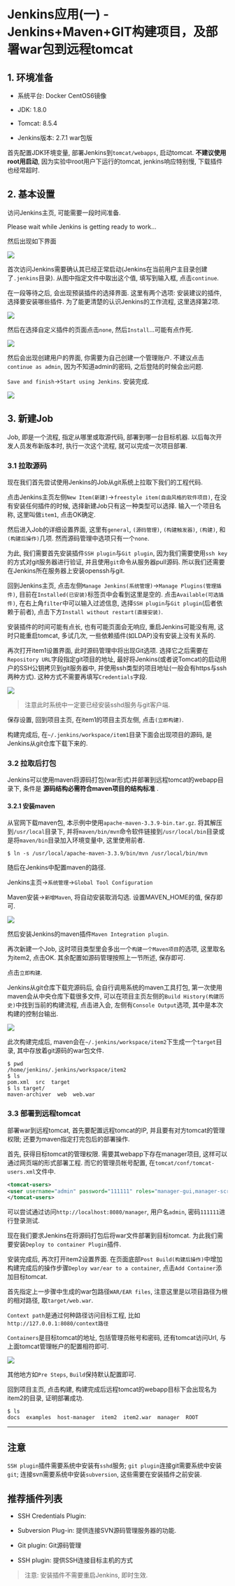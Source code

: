 # Jenkins应用(一) - Jenkins+Maven+GIT构建项目，及部署war包到远程tomcat

## 1. 环境准备

- 系统平台: Docker CentOS6镜像

- JDK: 1.8.0

- Tomcat: 8.5.4

- Jenkins版本: 2.7.1 war包版

首先配置JDK环境变量, 部署Jenkins到`tomcat/webapps`, 启动tomcat. **不建议使用root用启动**, 因为实验中root用户下运行的tomcat, jenkins响应特别慢, 下载插件也经常超时.

## 2. 基本设置

访问Jenkins主页, 可能需要一段时间准备.

Please wait while Jenkins is getting ready to work...

然后出现如下界面

![](gitimg.generals.space/6a97f8404a44ce6160b2603324f05798.png)

首次访问Jenkins需要确认其已经正常启动(Jenkins在当前用户主目录创建了`.jenkins`目录). 从图中指定文件中取出这个值, 填写到输入框, 点击`continue`.

在一段等待之后, 会出现预装插件的选择界面. 这里有两个选项: 安装建议的插件, 选择要安装哪些插件. 为了能更清楚的认识Jenkins的工作流程, 这里选择第2项.

![](gitimg.generals.space/8c4370b67cf1cf1303fd1994664e7d87.png)

然后在选择自定义插件的页面点击`none`, 然后`Install`...可能有点作死.

![](gitimg.generals.space/56de6a5f8b0f4270f3eb51d871a0277e.png)

然后会出现创建用户的界面, 你需要为自己创建一个管理账户. 不建议点击`continue as admin`, 因为不知道admin的密码, 之后登陆的时候会出问题.

`Save and finish`->`Start using Jenkins`. 安装完成.

![](gitimg.generals.space/1bde1fd97b40bfd272a31c0d481622b9.png)

## 3. 新建Job

Job, 即是一个流程, 指定从哪里或取源代码, 部署到哪一台目标机器. 以后每次开发人员发布新版本时, 执行一次这个流程, 就可以完成一次项目部署.

### 3.1 拉取源码

现在我们首先尝试使用Jenkins的Job从git系统上拉取下我们的工程代码.

点击Jenkins主页左侧`New Item(新建)`->`freestyle item(自由风格的软件项目)`, 在没有安装任何插件的时候, 选择新建Job只有这一种类型可以选择. 输入一个项目名称, 这里叫做`item1`, 点击OK确定.

然后进入Job的详细设置界面, 这里有`general`, `(源码管理)`, `(构建触发器)`, `(构建)`, 和`(构建后操作)`几项. 然而源码管理中选项只有一个`none`.

为此, 我们需要首先安装插件`SSH plugin`与`Git plugin`, 因为我们需要使用`ssh key`的方式对git服务器进行验证, 并且使用`git`命令从服务器pull源码. 所以我们还需要在Jenkins所在服务器上安装openssh与git.

回到Jenkins主页, 点击左侧`Manage Jenkins(系统管理)`->`Manage Plugins(管理插件)`, 目前在`Installed(已安装)`标签页中会看到这里是空的. 点击`Available(可选插件)`, 在右上角`filter`中可以输入过滤信息, 选择`SSH plugin`与`Git plugin`(后者依赖于前者), 点击下方`Install without restart(直接安装)`.

安装插件的时间可能有点长, 也有可能页面会无响应, 重启Jenkins可能没有用, 这时只能重启tomcat, 多试几次, 一些依赖插件(如LDAP)没有安装上没有关系的.

再次打开item1设置界面, 此时源码管理中将出现Git选项. 选择它之后需要在`Repository URL`字段指定git项目的地址, 最好将Jenkins(或者说Tomcat)的启动用户的SSH公钥拷贝到git服务器中, 并使用ssh类型的项目地址(一般会有https与ssh两种方式). 这种方式不需要再填写`Credentials`字段.

![](gitimg.generals.space/a17fdc3a08a1e6f1bff37a1a2722f789.png)

> 注意此时系统中一定要已经安装sshd服务与git客户端.

保存设置, 回到项目主页, 在item1的项目主页左侧, 点击`(立即构建)`.

构建完成后, 在`~/.jenkins/workspace/item1`目录下面会出现项目的源码, 是Jenkins从git仓库下载下来的.

### 3.2 拉取后打包

Jenkins可以使用maven将源码打包(war形式)并部署到远程tomcat的webapp目录下, 条件是 **源码结构必需符合maven项目的结构标准** .

#### 3.2.1 安装maven

从官网下载maven包, 本示例中使用`apache-maven-3.3.9-bin.tar.gz`. 将其解压到`/usr/local`目录下, 并将`maven/bin/mvn`命令软件链接到`/usr/local/bin`目录或是将`maven/bin`目录加入环境变量中, 这里使用前者.

```
$ ln -s /usr/local/apache-maven-3.3.9/bin/mvn /usr/local/bin/mvn
```

随后在Jenkins中配置maven的路径.

Jenkins主页->`系统管理`->`Global Tool Configuration`

Maven安装->`新增Maven`, 将自动安装取消勾选. 设置MAVEN_HOME的值, 保存即可.            

![](gitimg.generals.space/729756c6f951aa38ae647be1f6bf0781.png)

然后安装Jenkins的maven插件`Maven Integration plugin`.

再次新建一个Job, 这时项目类型里会多出一个`构建一个Maven项目`的选项, 这里取名为item2, 点击OK. 其余配置如源码管理按照上一节所述, 保存即可.

点击`立即构建`.

Jenkins从git仓库下载完源码后, 会自行调用系统的maven工具打包, 第一次使用maven会从中央仓库下载很多文件, 可以在项目主页左侧的`Build History(构建历史)`中找到当前的构建流程, 点击进入会, 左侧有`Console Output`选项, 其中是本次构建的控制台输出.

![](gitimg.generals.space/02e95ac1c6aecb18466fcac56a68d44e.png)

此次构建完成后, maven会在`~/.jenkins/workspace/item2`下生成一个`target`目录, 其中存放着git源码的war包文件.

```
$ pwd
/home/jenkins/.jenkins/workspace/item2
$ ls
pom.xml  src  target
$ ls target/
maven-archiver  web  web.war
```

### 3.3 部署到远程tomcat

部署war到远程tomcat, 首先要配置远程tomcat的IP, 并且要有对方tomcat的管理权限; 还要为maven指定打完包后的部署操作.

首先, 获得目标tomcat的管理权限. 需要其webapp下存在manager项目, 这样可以通过网页端的形式部署工程. 而它的管理员帐号配置, 在`tomcat/conf/tomcat-users.xml`文件中.

```xml
<tomcat-users>
<user username="admin" password="111111" roles="manager-gui,manager-script,manager-jmx,manager-status"/>
</tomcat-users>
```

可以尝试通过访问`http://localhost:8080/manager`, 用户名`admin`, 密码`111111`进行登录测试.

现在我们要求Jenkins在将源码打包后将war文件部署到目标tomcat. 为此我们需要安装`Deploy to container Plugin`插件.

安装完成后, 再次打开item2设置界面. 在页面底部`Post Build(构建后操作)`中增加构建完成后的操作步骤`Deploy war/ear to a container`, 点击`Add Container`添加目标tomcat.

首先指定上一步骤中生成的war包路径`WAR/EAR files`, 注意这里是以项目路径为根的相对路径, 取`target/web.war`.

`Context path`是通过何种路径访问目标工程, 比如`http://127.0.0.1:8080/context路径`

`Containers`是目标tomcat的地址, 包括管理员帐号和密码, 还有tomcat访问Url, 与上面tomcat管理帐户的配置相符即可.

![](gitimg.generals.space/980da6192909c321657dc34d7b13e75f.png)

其他地方如`Pre Steps`, `Build`保持默认配置即可.

回到项目主页, 点击构建, 构建完成后远程tomcat的webapp目标下会出现名为item2的目录, 证明部署成功.

```
$ ls
docs  examples  host-manager  item2  item2.war  manager  ROOT
```

------

## 注意

`SSH plugin`插件需要系统中安装有`sshd`服务; `git plugin`连接git需要系统中安装`git`; 连接svn需要系统中安装`subversion`, 这些需要在安装插件之前安装.


## 推荐插件列表

- SSH Credentials Plugin:

- Subversion Plug-in: 提供连接SVN源码管理服务器的功能.

- Git plugin: Git源码管理

- SSH plugin: 提供SSH连接目标主机的方式

> 注意: 安装插件不需要重启Jenkins, 即时生效.